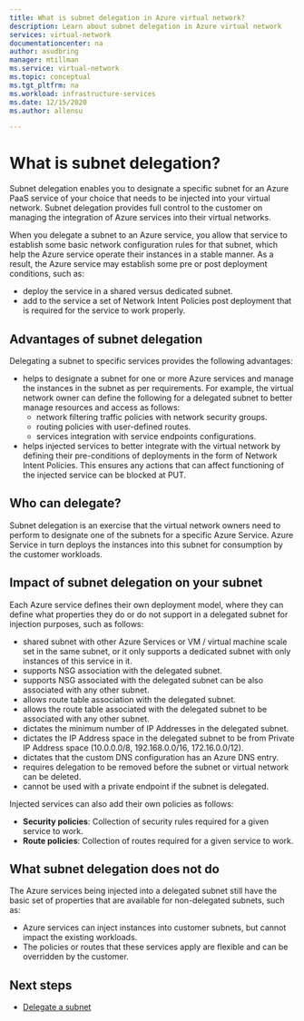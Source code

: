 ```yaml
---
title: What is subnet delegation in Azure virtual network?
description: Learn about subnet delegation in Azure virtual network
services: virtual-network
documentationcenter: na
author: asudbring
manager: mtillman
ms.service: virtual-network
ms.topic: conceptual
ms.tgt_pltfrm: na
ms.workload: infrastructure-services
ms.date: 12/15/2020
ms.author: allensu

---
```

# What is subnet delegation?

Subnet delegation enables you to designate a specific subnet for an Azure PaaS service of your choice that needs to be injected into your virtual network. Subnet delegation provides full control to the customer on managing the integration of Azure services into their virtual networks.

When you delegate a subnet to an Azure service, you allow that service to establish some basic network configuration rules for that subnet, which help the Azure service operate their instances in a stable manner. As a result, the Azure service may establish some pre or post deployment conditions, such as:
- deploy the service in a shared versus dedicated subnet.
- add to the service a set of Network Intent Policies post deployment that is required for the service to work properly.

##  Advantages of subnet delegation

Delegating a subnet to specific services provides the following advantages:

- helps to designate a subnet for one or more Azure services and manage the instances in the subnet as per requirements. For example, the virtual network owner can define the following for a delegated subnet to better manage resources and access as follows:
    - network filtering traffic policies with network security groups.
    - routing policies with user-defined routes.
    - services integration with service endpoints configurations.
- helps injected services to better integrate with the virtual network by defining their pre-conditions of deployments in the form of Network Intent Policies. This ensures any actions that can affect functioning of the injected service can be blocked at PUT.


## Who can delegate?
Subnet delegation is an exercise that the virtual network owners need to perform to designate one of the subnets for a specific Azure Service. Azure Service in turn deploys the instances into this subnet for consumption by the customer workloads.

## Impact of subnet delegation on your subnet
Each Azure service defines their own deployment model, where they can define what properties they do or do not support in a delegated subnet for injection purposes, such as follows:
- shared subnet with other Azure Services or VM / virtual machine scale set in the same subnet, or it only supports a dedicated subnet with only instances of this service in it.
- supports NSG association with the delegated subnet.
- supports NSG associated with the delegated subnet can be also associated with any other subnet.
- allows route table association with the delegated subnet.
- allows the route table associated with the delegated subnet to be associated with any other subnet.
- dictates the minimum number of IP Addresses in the delegated subnet.
- dictates the IP Address space in the delegated subnet to be from Private IP Address space (10.0.0.0/8, 192.168.0.0/16, 172.16.0.0/12).
- dictates that the custom DNS configuration has an Azure DNS entry.
- requires delegation to be removed before the subnet or virtual network can be deleted.
- cannot be used with a private endpoint if the subnet is delegated.

Injected services can also add their own policies as follows:
- **Security policies**: Collection of security rules required for a given service to work.
- **Route policies**: Collection of routes required for a given service to work.

## What subnet delegation does not do

The Azure services being injected into a delegated subnet still have the basic set of properties that are available for non-delegated subnets, such as:
-  Azure services can inject instances into customer subnets, but cannot impact the existing workloads.
-  The policies or routes that these services apply are flexible and can be overridden by the customer.

## Next steps

- [Delegate a subnet](manage-subnet-delegation.md)
